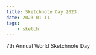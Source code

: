 ```yaml
---
title: Sketchnote Day 2023
date: 2023-01-11
tags:
    - sketch
---
```


7th Annual World Sketchnote Day
